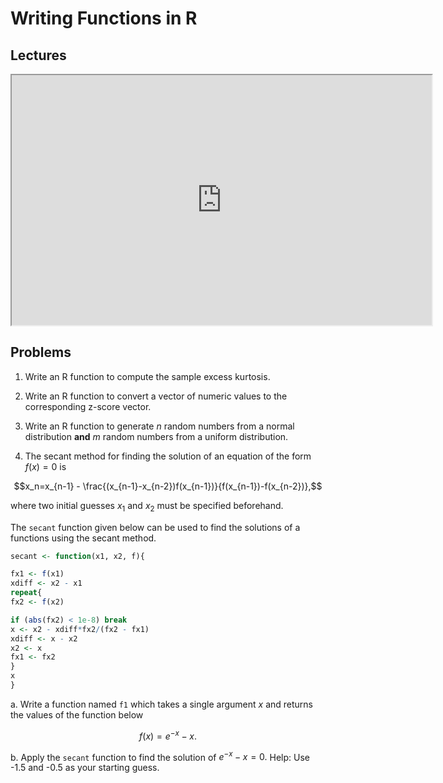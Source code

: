 # Writing Functions in R


## Lectures

<iframe src="https://hellor.netlify.app/slides/l52021.html#1" width="672" height="400px"></iframe>

## Problems



1. Write an R function to compute the sample excess kurtosis.

2. Write an R function to convert a vector of numeric values to the corresponding z-score vector.

3. Write an R function to generate $n$ random numbers from a normal distribution **and** $m$ random numbers from a uniform distribution. 

4. The secant method for finding the solution of an equation of the form $f(x)=0$ is

$$x_n=x_{n-1} - \frac{(x_{n-1}-x_{n-2})f(x_{n-1})}{f(x_{n-1})-f(x_{n-2})},$$

where two initial guesses $x_1$ and $x_2$ must be specified beforehand.

The `secant` function given below can be used to find the solutions of a functions using the secant method.


```r
secant <- function(x1, x2, f){

fx1 <- f(x1)
xdiff <- x2 - x1
repeat{
fx2 <- f(x2)

if (abs(fx2) < 1e-8) break
x <- x2 - xdiff*fx2/(fx2 - fx1)
xdiff <- x - x2
x2 <- x
fx1 <- fx2
}
x
}

```



a. Write a function named `f1` which takes a single argument $x$ and returns the values of the function below

$$f(x) = e^{-x} - x.$$


b. Apply the `secant` function to find the solution of $e^{-x} - x = 0.$ Help: Use -1.5 and -0.5 as your starting guess.

